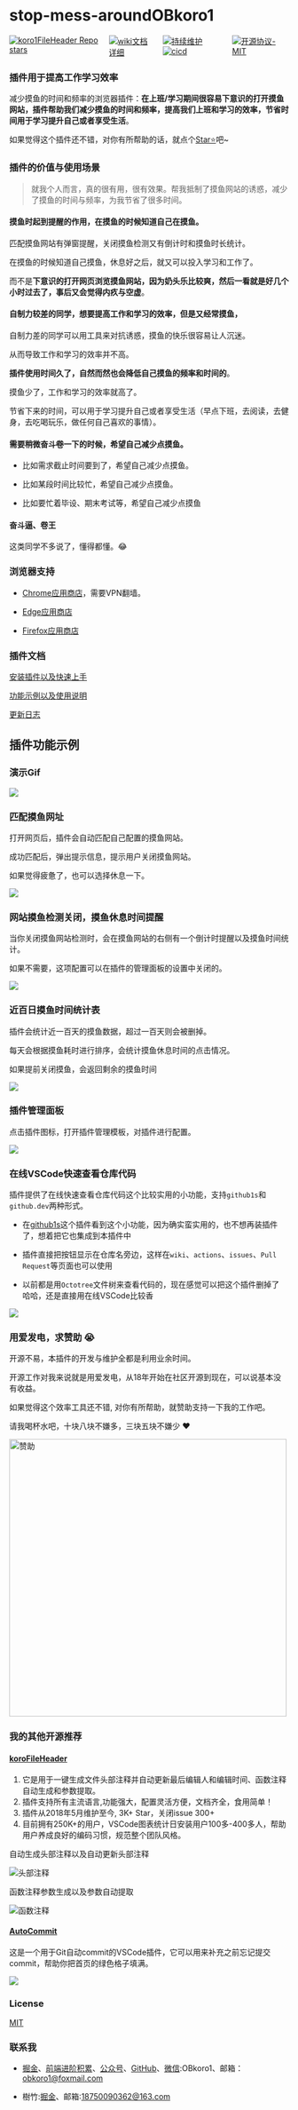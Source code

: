 # stop-mess-aroundOBkoro1

<div style="display: flex;">
    <a style="margin-right: 15px" href="https://github.com/OBKoro1/stop-mess-around">
        <img alt="koro1FileHeader Repo stars" src="https://img.shields.io/github/stars/OBKoro1/stop-mess-around">
    </a>
    <a style="margin-right: 15px" href="https://github.com/OBKoro1/stop-mess-around/wiki/%E5%BF%AB%E9%80%9F%E4%B8%8A%E6%89%8B%E4%BB%A5%E5%8F%8A%E4%BD%BF%E7%94%A8%E8%AF%B4%E6%98%8E">
        <img alt="wiki文档详细" src="https://img.shields.io/badge/wiki文档-齐全详细-blue">
    </a>
    <a  href="hhttps://github.com/OBKoro1/stop-mess-around/releases">
        <img style="margin-right: 15px" alt="持续维护" src="https://img.shields.io/badge/2021年开源-持续维护-blue">
        <img style="margin-right: 15px" alt="cicd" src="https://img.shields.io/badge/版本打包-release-blue">
    </a>
    <a style="margin-right: 15px" href="https://github.com/OBKoro1/stop-mess-around/blob/master/LICENSE">
        <img alt="开源协议-MIT" src="https://img.shields.io/badge/license-MIT-blue">
    </a>
</div>


### 插件用于提高工作学习效率

减少摸鱼的时间和频率的浏览器插件：**在上班/学习期间很容易下意识的打开摸鱼网站，插件帮助我们减少摸鱼的时间和频率，提高我们上班和学习的效率，节省时间用于学习提升自己或者享受生活**。

如果觉得这个插件还不错，对你有所帮助的话，就点个[Star⭐️](https://github.com/OBKoro1/stop-mess-around)吧~

### 插件的价值与使用场景

> 就我个人而言，真的很有用，很有效果。帮我抵制了摸鱼网站的诱惑，减少了摸鱼的时间与频率，为我节省了很多时间。

#### 摸鱼时起到提醒的作用，在摸鱼的时候知道自己在摸鱼。

匹配摸鱼网站有弹窗提醒，关闭摸鱼检测又有倒计时和摸鱼时长统计。

在摸鱼的时候知道自己摸鱼，休息好之后，就又可以投入学习和工作了。

而不是**下意识的打开网页浏览摸鱼网站，因为奶头乐比较爽，然后一看就是好几个小时过去了，事后又会觉得内疚与空虚**。

#### 自制力较差的同学，想要提高工作和学习的效率，但是又经常摸鱼，

自制力差的同学可以用工具来对抗诱惑，摸鱼的快乐很容易让人沉迷。

从而导致工作和学习的效率并不高。

**插件使用时间久了，自然而然也会降低自己摸鱼的频率和时间的**。
  
摸鱼少了，工作和学习的效率就高了。

节省下来的时间，可以用于学习提升自己或者享受生活（早点下班，去阅读，去健身，去吃喝玩乐，做任何自己喜欢的事情）。

#### 需要稍微奋斗~~卷~~一下的时候，希望自己减少点摸鱼。

 * 比如需求截止时间要到了，希望自己减少点摸鱼。
    
 * 比如某段时间比较忙，希望自己减少点摸鱼。
    
 * 比如要忙着毕设、期末考试等，希望自己减少点摸鱼
    
#### 奋斗逼、卷王

这类同学不多说了，懂得都懂。😂

### 浏览器支持

* [Chrome应用商店](https://chrome.google.com/webstore/detail/stop-mess-around/gbjbkekbbjbieijpebieifkmahlagncm/related?hl=zh-CN)，需要VPN翻墙。

* [Edge应用商店](https://microsoftedge.microsoft.com/addons/detail/stopmessaround/mdiafefnlaaefmfgjbeejpppkdhghmaj)
* [Firefox应用商店](https://addons.mozilla.org/zh-CN/firefox/addon/stop-mess-around1/)

### 插件文档

[安装插件以及快速上手](https://github.com/OBKoro1/stop-mess-around/wiki/%E5%AE%89%E8%A3%85%E4%BB%A5%E5%8F%8A%E5%BF%AB%E9%80%9F%E4%B8%8A%E6%89%8B#%E5%AE%89%E8%A3%85%E6%8F%92%E4%BB%B6)

[功能示例以及使用说明](https://github.com/OBKoro1/stop-mess-around/wiki/%E5%8A%9F%E8%83%BD%E7%A4%BA%E4%BE%8B%E4%BB%A5%E5%8F%8A%E4%BD%BF%E7%94%A8%E8%AF%B4%E6%98%8E)

[更新日志](https://github.com/OBKoro1/stop-mess-around/blob/master/CHANNGELOG.md)

## 插件功能示例

### 演示Gif

![](https://github.com/OBKoro1/stop-mess-around/blob/dev/static/example/run-introduction8M.gif?raw=true)

### 匹配摸鱼网址

打开网页后，插件会自动匹配自己配置的摸鱼网站。

成功匹配后，弹出提示信息，提示用户关闭摸鱼网站。

如果觉得疲惫了，也可以选择休息一下。

![](https://github.com/OBKoro1/stop-mess-around/blob/dev/static/feat/matchWebSite.jpg?raw=true)

### 网站摸鱼检测关闭，摸鱼休息时间提醒

当你关闭摸鱼网站检测时，会在摸鱼网站的右侧有一个倒计时提醒以及摸鱼时间统计。

如果不需要，这项配置可以在插件的管理面板的设置中关闭的。

![](https://github.com/OBKoro1/stop-mess-around/blob/dev/static/feat/restTipTime.jpg?raw=true)

### 近百日摸鱼时间统计表

插件会统计近一百天的摸鱼数据，超过一百天则会被删掉。

每天会根据摸鱼耗时进行排序，会统计摸鱼休息时间的点击情况。

如果提前关闭摸鱼，会返回剩余的摸鱼时间

![](https://github.com/OBKoro1/stop-mess-around/blob/dev/static/feat/touchFishTable.jpg?raw=true)

### 插件管理面板

点击插件图标，打开插件管理模板，对插件进行配置。

![](https://github.com/OBKoro1/stop-mess-around/blob/dev/static/feat/setting-feat.jpg?raw=true)

### 在线VSCode快速查看仓库代码

插件提供了在线快速查看仓库代码这个比较实用的小功能，支持`github1s`和`github.dev`两种形式。

* 在[github1s](https://chrome.google.com/webstore/detail/open-in-vs-code-github1sc/neloiopjjeflfnecdlajhopdlojlkhll?hl=zh-CN)这个插件看到这个小功能，因为确实蛮实用的，也不想再装插件了，想着把它也集成到本插件中

* 插件直接把按钮显示在仓库名旁边，这样在`wiki`、`actions`、`issues`、`Pull Request`等页面也可以使用

* 以前都是用`Octotree`文件树来查看代码的，现在感觉可以把这个插件删掉了 哈哈，还是直接用在线VSCode比较香

![](https://github.com/OBKoro1/stop-mess-around/blob/dev/static/docs/20221012-look-code.jpg?raw=true)

### 用爱发电，求赞助 😭

开源不易，本插件的开发与维护全都是利用业余时间。

开源工作对我来说就是用爱发电，从18年开始在社区开源到现在，可以说基本没有收益。

如果觉得这个效率工具还不错, 对你有所帮助，就赞助支持一下我的工作吧。

请我喝杯水吧，十块八块不嫌多，三块五块不嫌少 ❤️

<img src="https://raw.githubusercontent.com/OBKoro1/koro1FileHeader/dev/images/pay.jpg" alt="赞助" width="500px" style="display: block;"/>

### 我的其他开源推荐

#### [koroFileHeader](https://github.com/OBKoro1/koro1FileHeader)

1. 它是用于一键生成文件头部注释并自动更新最后编辑人和编辑时间、函数注释自动生成和参数提取。
2. 插件支持所有主流语言,功能强大，配置灵活方便，文档齐全，食用简单！
3. 插件从2018年5月维护至今, 3K+ Star，关闭issue 300+
4. 目前拥有250K+的用户，VSCode图表统计日安装用户100多-400多人，帮助用户养成良好的编码习惯，规范整个团队风格。

自动生成头部注释以及自动更新头部注释

![头部注释](https://raw.githubusercontent.com/OBKoro1/koro1FileHeader/master/images/example.gif)

函数注释参数生成以及参数自动提取

![函数注释](https://github.com/OBKoro1/koro1FileHeader/raw/master/images/function-params.gif?raw=true)

#### [AutoCommit](https://github.com/OBKoro1/autoCommit)

这是一个用于Git自动commit的VSCode插件，它可以用来补充之前忘记提交commit，帮助你把首页的绿色格子填满。

![](https://github.com/OBKoro1/autoCommit/raw/master/images/autoCommit.gif?raw=true)


### License

[MIT](http://opensource.org/licenses/MIT)


### 联系我

- [掘金](https://juejin.im/user/78820536236951)、[前端进阶积累](http://obkoro1.com/web_accumulate/)、[公众号](https://user-gold-cdn.xitu.io/2018/5/1/1631b6f52f7e7015?w=344&h=344&f=jpeg&s=8317)、[GitHub](https://github.com/OBKoro1)、[微信](https://raw.githubusercontent.com/OBKoro1/articleImg_src/master/weibo_img_move/005Y4rCogy1fsnslyz5pnj309j0cdgm6.jpg):OBkoro1、邮箱：obkoro1@foxmail.com

- 樹竹:[掘金](https://juejin.cn/user/2189882895108616/following)、邮箱:18750090362@163.com
